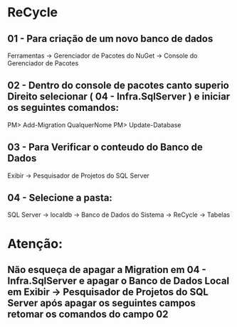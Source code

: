 # ReCycle

## 01 - Para criação de um novo banco de dados

Ferramentas -> Gerenciador de Pacotes do NuGet -> Console do Gerenciador de Pacotes

## 02 - Dentro do console de pacotes canto superio Direito selecionar ( 04 - Infra.SqlServer ) e iniciar os seguintes comandos:

PM> Add-Migration QualquerNome
PM> Update-Database

## 03 - Para Verificar o conteudo do Banco de Dados

Exibir -> Pesquisador de Projetos do SQL Server

## 04 - Selecione a pasta: 

SQL Server -> localdb -> Banco de Dados do Sistema -> ReCycle -> Tabelas 

# Atenção:
## Não esqueça de apagar a Migration em 04 - Infra.SqlServer e apagar o Banco de Dados Local em Exibir -> Pesquisador de Projetos do SQL Server após apagar os seguintes campos retomar os comandos do campo 02
